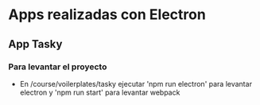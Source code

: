# Apps realizadas con Electron

## App Tasky

### Para levantar el proyecto

- En /course/voilerplates/tasky ejecutar 'npm run electron' para levantar electron y 'npm run start' para levantar webpack